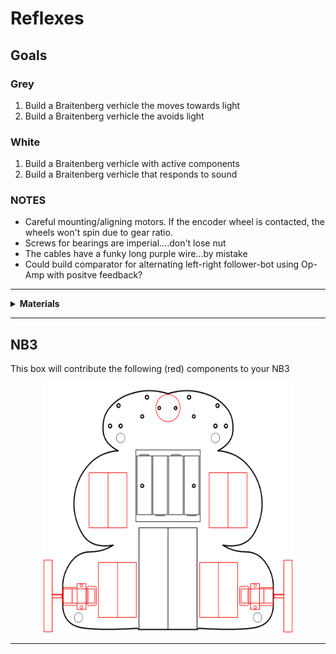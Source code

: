 # Reflexes
## Goals

### Grey

1. Build a Braitenberg verhicle the moves towards light
2. Build a Braitenberg verhicle the avoids light

### White

1. Build a Braitenberg verhicle with active components
2. Build a Braitenberg verhicle that responds to sound


### NOTES

- Careful mounting/aligning motors. If the encoder wheel is contacted, the wheels won't spin due to gear ratio.
- Screws for bearings are imperial....don't lose nut
- The cables have a funky long purple wire...by mistake
- Could build comparator for alternating left-right follower-bot using Op-Amp with positve feedback?

----

<details><summary><b>Materials</b></summary><p>

Contents|Description| # |Data|Link|
:-------|:----------|:-:|:--:|:--:|
Caster|¾” metal ball caster|1|[-D-](https://www.pololu.com/product/955)|[-L-](https://www.hobbytronics.co.uk/ball-caster-metal?keyword=caster)
Spacer|NB3 spacer 3 mm spacer for mounting ball caster|5|[-D-](NB3_spacer)|-

</p></details>

----

## NB3

This box will contribute the following (red) components to your NB3

<p align="center">
<img src="_data/images/NB3_reflexes.png" alt="NB3 stage" width="400" height="400">
<p>

----
